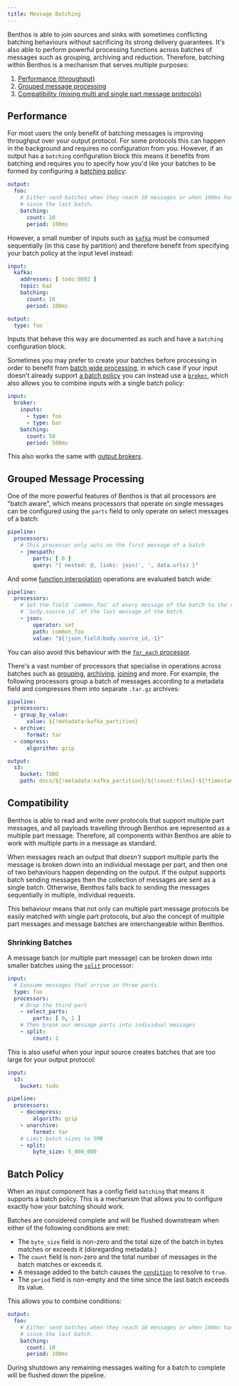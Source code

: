 ```yaml
---
title: Message Batching
---
```


Benthos is able to join sources and sinks with sometimes conflicting batching behaviours without sacrificing its strong delivery guarantees. It's also able to perform powerful processing functions across batches of messages such as grouping, archiving and reduction. Therefore, batching within Benthos is a mechanism that serves multiple purposes:

1. [Performance (throughput)](#performance)
2. [Grouped message processing](#grouped-message-processing)
3. [Compatibility (mixing multi and single part message protocols)](#compatibility)

## Performance

For most users the only benefit of batching messages is improving throughput over your output protocol. For some protocols this can happen in the background and requires no configuration from you. However, if an output has a `batching` configuration block this means it benefits from batching and requires you to specify how you'd like your batches to be formed by configuring a [batching policy](#batch-policy):

```yaml
output:
  foo:
    # Either send batches when they reach 10 messages or when 100ms has passed
    # since the last batch.
    batching:
      count: 10
      period: 100ms
```

However, a small number of inputs such as [`kafka`][input_kafka] must be consumed sequentially (in this case by partition) and therefore benefit from specifying your batch policy at the input level instead:

```yaml
input:
  kafka:
    addresses: [ todo:9092 ]
    topic: baz
    batching:
      count: 10
      period: 100ms

output:
  type: foo
```

Inputs that behave this way are documented as such and have a `batching` configuration block.

Sometimes you may prefer to create your batches before processing in order to benefit from [batch wide processing](#grouped-message-processing), in which case if your input doesn't already support [a batch policy](#batch-policy) you can instead use a [`broker`][input_broker], which also allows you to combine inputs with a single batch policy:

```yaml
input:
  broker:
    inputs:
      - type: foo
      - type: bar
    batching:
      count: 50
      period: 500ms
```

This also works the same with [output brokers][output_broker].

## Grouped Message Processing

One of the more powerful features of Benthos is that all processors are "batch aware", which means processors that operate on single messages can be configured using the `parts` field to only operate on select messages of a batch:

```yaml
pipeline:
  processors:
    # This processor only acts on the first message of a batch
    - jmespath:
        parts: [ 0 ]
        query: "{ nested: @, links: join(', ', data.urls) }"
```

And some [function interpolation][function_interpolation] operations are evaluated batch wide:

```yaml
pipeline:
  processors:
    # Set the field `common_foo` of every message of the batch to the value of
    # `body.source_id` of the last message of the batch.
    - json:
        operator: set
        path: common_foo
        value: "${!json_field:body.source_id,-1}"
```

You can also avoid this behaviour with the [`for_each` processor][proc_for_each].

There's a vast number of processors that specialise in operations across batches such as [grouping][proc_group_by], [archiving][proc_archive], [joining][proc_merge_json] and more. For example, the following processors group a batch of messages according to a metadata field and compresses them into separate `.tar.gz` archives:

```yaml
pipeline:
  processors:
  - group_by_value:
      value: ${!metadata:kafka_partition}
  - archive:
      format: tar
  - compress:
      algorithm: gzip

output:
  s3:
    bucket: TODO
    path: docs/${!metadata:kafka_partition}/${!count:files}-${!timestamp_unix_nano}.tar.gz
```

## Compatibility

Benthos is able to read and write over protocols that support multiple part messages, and all payloads travelling through Benthos are represented as a multiple part message. Therefore, all components within Benthos are able to work with multiple parts in a message as standard.

When messages reach an output that _doesn't_ support multiple parts the message is broken down into an individual message per part, and then one of two behaviours happen depending on the output. If the output supports batch sending messages then the collection of messages are sent as a single batch. Otherwise, Benthos falls back to sending the messages sequentially in multiple, individual requests.

This behaviour means that not only can multiple part message protocols be easily matched with single part protocols, but also the concept of multiple part messages and message batches are interchangeable within Benthos.

### Shrinking Batches

A message batch (or multiple part message) can be broken down into smaller batches using the [`split`][split] processor:

```yaml
input:
  # Consume messages that arrive in three parts.
  type: foo
  processors:
    # Drop the third part
    - select_parts:
        parts: [ 0, 1 ]
    # Then break our message parts into individual messages
    - split:
        count: 1
```

This is also useful when your input source creates batches that are too large for your output protocol:

```yaml
input:
  s3:
    bucket: todo

pipeline:
  processors:
    - decompress:
        algorith: gzip
    - unarchive:
        format: tar
    # Limit batch sizes to 5MB
    - split:
        byte_size: 5_000_000
```

## Batch Policy

When an input component has a config field `batching` that means it supports a batch policy. This is a mechanism that allows you to configure exactly how your batching should work.

Batches are considered complete and will be flushed downstream when either of the following conditions are met:

- The `byte_size` field is non-zero and the total size of the batch in bytes matches or exceeds it (disregarding metadata.)
- The `count` field is non-zero and the total number of messages in the batch matches or exceeds it.
- A message added to the batch causes the [`condition`][conditions] to resolve to `true`.
- The `period` field is non-empty and the time since the last batch exceeds its value.

This allows you to combine conditions:

```yaml
output:
  foo:
    # Either send batches when they reach 10 messages or when 100ms has passed
    # since the last batch.
    batching:
      count: 10
      period: 100ms
```

During shutdown any remaining messages waiting for a batch to complete will be flushed down the pipeline.

[processors]: /docs/components/processors/about
[conditions]: /docs/components/conditions/about
[split]: /docs/components/processors/split
[archive]: /docs/components/processors/archive
[unarchive]: /docs/components/processors/unarchive
[proc_for_each]: /docs/components/processors/for_each
[proc_group_by]: /docs/components/processors/group_by
[proc_archive]: /docs/components/processors/archive
[proc_merge_json]: /docs/components/processors/merge_json
[input_broker]: /docs/components/inputs/broker
[output_broker]: /docs/components/outputs/broker
[input_kafka]: /docs/components/inputs/kafka
[function_interpolation]: interpolation#functions